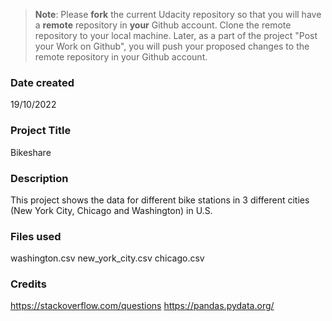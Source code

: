 >**Note**: Please **fork** the current Udacity repository so that you will have a **remote** repository in **your** Github account. Clone the remote repository to your local machine. Later, as a part of the project "Post your Work on Github", you will push your proposed changes to the remote repository in your Github account.

### Date created
19/10/2022

### Project Title
Bikeshare

### Description
This project shows the data for different bike stations in 3 different cities (New York City, Chicago and Washington) in U.S.

### Files used
washington.csv
new_york_city.csv
chicago.csv

### Credits
https://stackoverflow.com/questions
https://pandas.pydata.org/

